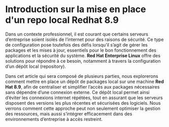 # Introduction sur la mise en place d'un repo local Redhat 8.9

Dans un contexte professionnel, il est courant que certains serveurs d’entreprise soient isolés de l’internet pour des raisons de sécurité. Ce type de configuration pose toutefois des défis lorsqu’il s’agit de gérer les packages et les mises à jour, essentiels pour le bon fonctionnement des applications et la sécurité du système. **Red Hat Enterprise Linux** offre des solutions pour répondre à ce besoin, notamment à travers la configuration d’un dépôt local (repository).

Dans cet article qui sera composé de plusieurs parties, nous explorerons comment mettre en place un dépôt de packages local sur une machine **Red Hat 8.9**, afin de centraliser et simplifier l’accès aux packages nécessaires sans dépendre d’une connexion externe. Ce dépôt local permet ainsi d’éviter les connexions internet répétées, tout en assurant que les serveurs disposent des versions les plus récentes et sécurisées des logiciels. Nous verrons comment cette approche peut non seulement optimiser la gestion des ressources, mais aussi s’intégrer efficacement dans des environnements d’entreprise à accès restreint.